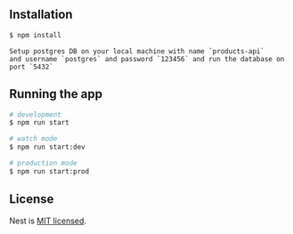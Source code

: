 ## Installation

```bash
$ npm install
```

```DB
Setup postgres DB on your local machine with name `products-api`
and username `postgres` and password `123456` and run the database on port `5432`
```

## Running the app

```bash
# development
$ npm run start

# watch mode
$ npm run start:dev

# production mode
$ npm run start:prod
```

## License

Nest is [MIT licensed](LICENSE).
